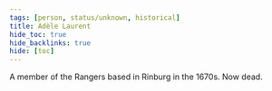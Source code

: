 ```yaml
---
tags: [person, status/unknown, historical]
title: Adèle Laurent
hide_toc: true
hide_backlinks: true
hide: [toc]
---
```


A member of the Rangers based in Rinburg in the 1670s. Now dead.
